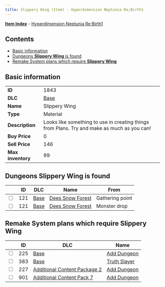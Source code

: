 ```yaml
---
title: Slippery Wing (Item) - Hyperdimension Neptunia Re;Birth1
---
```


[**Item Index**](/neptunia/rb1/item/index.html) - [Hyperdimension Neptunia Re;Birth1](/neptunia/rb1)

## Contents

- [Basic information](#basic-information)
- [Dungeons **Slippery Wing** is found](#dungeons-slippery-wing-is-found)
- [Remake System plans which require **Slippery Wing**](#remake-system-plans-which-require-slippery-wing)

## Basic information

|   |   |
| -- | -- |
| **ID** | 1843 |
| **DLC** | [Base](/neptunia/rb1/dlc/1-base.html) |
| **Name** | Slippery Wing |
| **Type** | Material |
| **Description** | Looks like something to use in creating things from Plans. Try and make as much as you can! |
| **Buy Price** | 0 |
| **Sell Price** | 146 |
| **Max inventory** | 99 |


## Dungeons **Slippery Wing** is found

|    | ID | DLC | Name | From |
| -- | -- | --- | ---- | ---- |
| <input type="checkbox" id="rb1-dungeon-1-121" class="trackbox" /> | 121 | [Base](/neptunia/rb1/dlc/1-base.html) | [Dees Snow Forest](/neptunia/rb1/dungeon/1-121-dees-snow-forest.html) | Gathering point |
| <input type="checkbox" id="rb1-dungeon-1-121" class="trackbox" /> | 121 | [Base](/neptunia/rb1/dlc/1-base.html) | [Dees Snow Forest](/neptunia/rb1/dungeon/1-121-dees-snow-forest.html) | Monster drop |


## Remake System plans which require **Slippery Wing**

|    | ID | DLC | Name |
| -- | -- | --- | ---- |
| <input type="checkbox" id="rb1-quest-1-225" class="trackbox" /> | 225 | [Base](/neptunia/rb1/dlc/1-base.html) | [Add Dungeon](/neptunia/rb1/quest/1-225-add-dungeon.html) |
| <input type="checkbox" id="rb1-quest-1-383" class="trackbox" /> | 383 | [Base](/neptunia/rb1/dlc/1-base.html) | [Truth Slayer](/neptunia/rb1/quest/1-383-truth-slayer.html) |
| <input type="checkbox" id="rb1-quest-11-227" class="trackbox" /> | 227 | [Additional Content Package 2](/neptunia/rb1/dlc/11-pack2.html) | [Add Dungeon](/neptunia/rb1/quest/11-227-add-dungeon.html) |
| <input type="checkbox" id="rb1-quest-16-901" class="trackbox" /> | 901 | [Additional Content Pack 7](/neptunia/rb1/dlc/16-pack7.html) | [Add Dungeon](/neptunia/rb1/quest/16-901-add-dungeon.html) |
